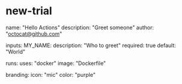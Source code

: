 # new-trial
name: "Hello Actions"
description: "Greet someone"
author: "octocat@github.com"

inputs:
    MY_NAME:
      description: "Who to greet"
      required: true
      default: "World"

runs:
    uses: "docker"
    image: "Dockerfile"

branding:
    icon: "mic"
    color: "purple"

